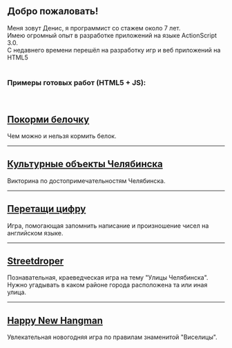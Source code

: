 ## Добро пожаловать!

Меня зовут Денис, я программист со стажем около 7 лет.<br> 
Имею огромный опыт в разработке приложений на языке ActionScript 3.0.<br>
С недавнего времени перешёл на разработку игр и веб приложений на HTML5<br>
<br>
### Примеры готовых работ (HTML5 + JS):
<br>
<h2><a href="https://denisbaev.github.io/Sqfood">Покорми белочку</a></h2> 
Чем можно и нельзя кормить белок.

___

<h2><a href="https://denisbaev.github.io/Objects74">Культурные объекты Челябинска</a></h2> 
Викторина по достопримечательностям Челябинска.

___

<h2><a href="https://denisbaev.github.io/ddnumbers"> Перетащи цифру</a></h2> 
Игра, помогающая запомнить написание и произношение чисел на английском языке.

___

<h2><a href="https://denisbaev.github.io/streetsdrop74"> Streetdroper</a></h2>
Познавательная, краеведческая игра на тему "Улицы Челябинска". Нужно угадывать в каком районе города расположена та или иная улица.

___

<h2><a href="https://denisbaev.github.io/happyhangman">Happy New Hangman</a></h2>
Увлекательная новогодняя игра по правилам знаменитой "Виселицы".

